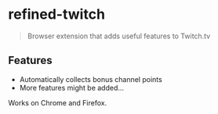 # refined-twitch

> Browser extension that adds useful features to Twitch.tv

## Features

- Automatically collects bonus channel points
- More features might be added...

Works on Chrome and Firefox.
